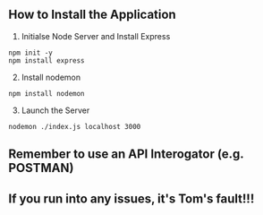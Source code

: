 ## How to Install the Application

1. Initialse Node Server and Install Express
```terminal
npm init -y
npm install express
```

2. Install nodemon
```terminal
npm install nodemon
```

3. Launch the Server
```terminal
nodemon ./index.js localhost 3000
```

## Remember to use an API Interogator (e.g. POSTMAN)

## If you run into any issues, it's Tom's fault!!!
